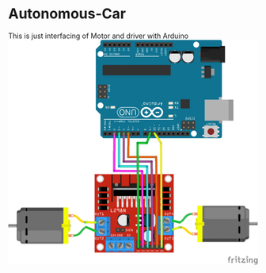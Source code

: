 # Autonomous-Car
This is just interfacing of Motor and driver with Arduino
![Screenshot](pinout_arduino_driver.png)

